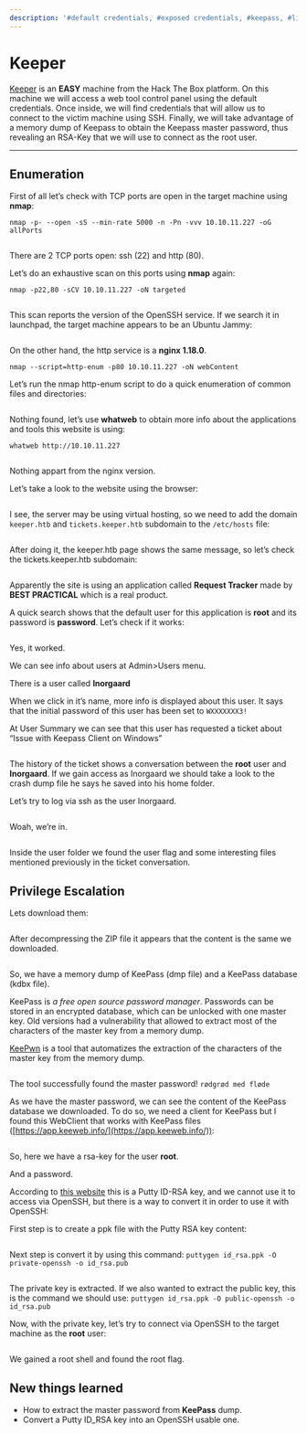 ```yaml
---
description: '#default credentials, #exposed credentials, #keepass, #linux'
---
```


# Keeper

[Keeper](https://app.hackthebox.com/machines/Keeper) is an **EASY** machine from the Hack The Box platform. On this machine we will access a web tool control panel using the default credentials. Once inside, we will find credentials that will allow us to connect to the victim machine using SSH. Finally, we will take advantage of a memory dump of Keepass to obtain the Keepass master password, thus revealing an RSA-Key that we will use to connect as the root user.

***

## Enumeration <a href="#user-content-enumeration" id="user-content-enumeration"></a>

First of all let’s check with TCP ports are open in the target machine using **nmap**:

`nmap -p- --open -sS --min-rate 5000 -n -Pn -vvv 10.10.11.227 -oG allPorts`

<figure><img src="../../.gitbook/assets/Pasted image 20231013184126.png" alt=""><figcaption></figcaption></figure>

There are 2 TCP ports open: ssh (22) and http (80).

Let’s do an exhaustive scan on this ports using **nmap** again:

`nmap -p22,80 -sCV 10.10.11.227 -oN targeted`

<figure><img src="../../.gitbook/assets/Pasted image 20231013184329.png" alt=""><figcaption></figcaption></figure>

This scan reports the version of the OpenSSH service. If we search it in launchpad, the target machine appears to be an Ubuntu Jammy:

<figure><img src="../../.gitbook/assets/Pasted image 20231013184544.png" alt=""><figcaption></figcaption></figure>

On the other hand, the http service is a **nginx 1.18.0**.

`nmap --script=http-enum -p80 10.10.11.227 -oN webContent`

Let’s run the nmap http-enum script to do a quick enumeration of common files and directories:

<figure><img src="../../.gitbook/assets/Pasted image 20231013184833.png" alt=""><figcaption></figcaption></figure>

Nothing found, let’s use **whatweb** to obtain more info about the applications and tools this website is using:

`whatweb http://10.10.11.227`

<figure><img src="../../.gitbook/assets/Pasted image 20231013184955.png" alt=""><figcaption></figcaption></figure>

Nothing appart from the nginx version.

Let’s take a look to the website using the browser:

<figure><img src="../../.gitbook/assets/Pasted image 20231013185128.png" alt=""><figcaption></figcaption></figure>

I see, the server may be using virtual hosting, so we need to add the domain `keeper.htb` and `tickets.keeper.htb` subdomain to the `/etc/hosts` file:

<figure><img src="../../.gitbook/assets/Pasted image 20231013185313.png" alt=""><figcaption></figcaption></figure>

After doing it, the keeper.htb page shows the same message, so let’s check the tickets.keeper.htb subdomain:

<figure><img src="../../.gitbook/assets/imagen (2) (1) (1).png" alt=""><figcaption></figcaption></figure>

Apparently the site is using an application called **Request Tracker** made by **BEST PRACTICAL** which is a real product.

A quick search shows that the default user for this application is **root** and its password is **password**. Let’s check if it works:

<figure><img src="../../.gitbook/assets/imagen (3) (1) (1).png" alt=""><figcaption></figcaption></figure>

Yes, it worked.



We can see info about users at Admin>Users menu.

There is a user called **lnorgaard**

When we click in it’s name, more info is displayed about this user. It says that the initial password of this user has been set to `WXXXXXXX3!`

At User Summary we can see that this user has requested a ticket about “Issue with Keepass Client on Windows”

<figure><img src="../../.gitbook/assets/Pasted image 20231013195508.png" alt=""><figcaption></figcaption></figure>

The history of the ticket shows a conversation between the **root** user and **Inorgaard**. If we gain access as Inorgaard we should take a look to the crash dump file he says he saved into his home folder.

Let’s try to log via ssh as the user lnorgaard.

<figure><img src="../../.gitbook/assets/Pasted image 20231013200857.png" alt=""><figcaption></figcaption></figure>

Woah, we’re in.

<figure><img src="../../.gitbook/assets/Pasted image 20231013202858.png" alt=""><figcaption></figcaption></figure>

Inside the user folder we found the user flag and some interesting files mentioned previously in the ticket conversation.

## Privilege Escalation

Lets download them:

<figure><img src="../../.gitbook/assets/Pasted image 20231013203630.png" alt=""><figcaption></figcaption></figure>

After decompressing the ZIP file it appears that the content is the same we downloaded.

<figure><img src="../../.gitbook/assets/Pasted image 20231013203816.png" alt=""><figcaption></figcaption></figure>

So, we have a memory dump of KeePass (dmp file) and a KeePass database (kdbx file).

KeePass is _a free open source password manager_. Passwords can be stored in an encrypted database, which can be unlocked with one master key. Old versions had a vulnerability that allowed to extract most of the characters of the master key from a memory dump.

[KeePwn](https://github.com/Orange-Cyberdefense/KeePwn) is a tool that automatizes the extraction of the characters of the master key from the memory dump.

<figure><img src="../../.gitbook/assets/Pasted image 20231013205644.png" alt=""><figcaption></figcaption></figure>

The tool successfully found the master password! `rødgrød med fløde`

As we have the master password, we can see the content of the KeePass database we downloaded. To do so, we need a client for KeePass but I found this WebClient that works with KeePass files ([https://app.keeweb.info/](https://app.keeweb.info/)):

<figure><img src="../../.gitbook/assets/imagen (1) (1) (1).png" alt=""><figcaption></figcaption></figure>

So, here we have a rsa-key for the user **root**.

And a password.

According to [this website](https://www.baeldung.com/linux/ssh-key-types-convert-ppk) this is a Putty ID-RSA key, and we cannot use it to access via OpenSSH, but there is a way to convert it in order to use it with OpenSSH:

First step is to create a ppk file with the Putty RSA key content:

<figure><img src="../../.gitbook/assets/Pasted image 20231013211803.png" alt=""><figcaption></figcaption></figure>

Next step is convert it by using this command: `puttygen id_rsa.ppk -O private-openssh -o id_rsa.pub`

<figure><img src="../../.gitbook/assets/Pasted image 20231013212236.png" alt=""><figcaption></figcaption></figure>

The private key is extracted. If we also wanted to extract the public key, this is the command we should use: `puttygen id_rsa.ppk -O public-openssh -o id_rsa.pub`

Now, with the private key, let’s try to connect via OpenSSH to the target machine as the **root** user:

<figure><img src="../../.gitbook/assets/Pasted image 20231013212632.png" alt=""><figcaption></figcaption></figure>

We gained a root shell and found the root flag.

## New things learned <a href="#user-content-new-things-learned" id="user-content-new-things-learned"></a>

* How to extract the master password from **KeePass** dump.
* Convert a Putty ID\_RSA key into an OpenSSH usable one.
